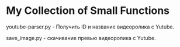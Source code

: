 # My Collection of Small Functions

youtube-parser.py - Получить ID и название видеоролика с Yutube.

save_image.py - скачивание превью видеоролика с Yutube.
